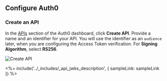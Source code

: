 ## Configure Auth0
### Create an API

In the [APIs](${manage_url}/#/apis) section of the Auth0 dashboard, click **Create API**. Provide a name and an identifier for your API. You will use the identifier as an `audience` later, when you are configuring the Access Token verification. For **Signing Algorithm**, select **RS256**.

![Create API](/media/articles/api-auth/create-api.png)

<%= include('../_includes/_api_jwks_description', { sampleLink: sampleLink }) %>

